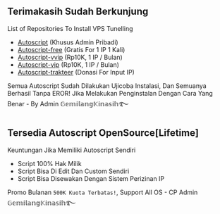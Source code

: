 ## Terimakasih Sudah Berkunjung
List of Repositories To Install VPS Tunelling
- <a href="https://github.com/gemilangvip/autoscript">Autoscript</a> (Khusus Admin Pribadi)
- <a href="https://github.com/gemilangvip/autoscript-free">Autoscript-free</a> (Gratis For 1 IP 1 Kali)
- <a href="https://github.com/gemilangvip/autoscript-vvip">Autoscript-vvip</a> (Rp10K, 1 IP / Bulan)
- <a href="https://github.com/gemilangvip/autoscript-vip">Autoscript-vip</a> (Rp10K, 1 IP / Bulan)
- <a href="https://github.com/gemilangvip/autoscript-trakteer">Autoscript-trakteer</a> (Donasi For Input IP)

Semua Autoscript Sudah Dilakukan Ujicoba Instalasi, Dan Semuanya Berhasil Tanpa EROR! Jika Melakukan Penginstalan Dengan Cara Yang Benar - By Admin 𝔾𝕖𝕞𝕚𝕝𝕒𝕟𝕘𝕂𝕚𝕟𝕒𝕤𝕚𝕙࿐

## Tersedia Autoscript OpenSource[Lifetime]
Keuntungan Jika Memiliki Autoscript Sendiri
- Script 100% Hak Milik
- Script Bisa Di Edit Dan Custom Sendiri
- Script Bisa Disewakan Dengan Sistem Perizinan IP

Promo Bulanan `500K Kuota Terbatas!`, Support All OS - CP Admin 𝔾𝕖𝕞𝕚𝕝𝕒𝕟𝕘𝕂𝕚𝕟𝕒𝕤𝕚𝕙࿐
